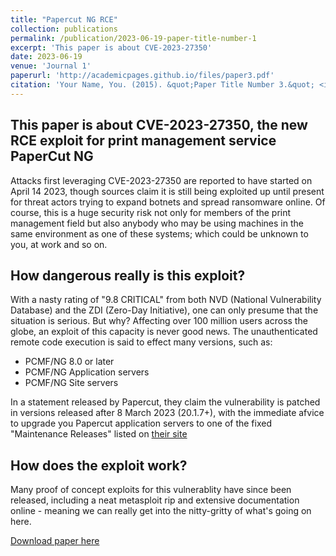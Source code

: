 ```yaml
---
title: "Papercut NG RCE"
collection: publications
permalink: /publication/2023-06-19-paper-title-number-1
excerpt: 'This paper is about CVE-2023-27350'
date: 2023-06-19
venue: 'Journal 1'
paperurl: 'http://academicpages.github.io/files/paper3.pdf'
citation: 'Your Name, You. (2015). &quot;Paper Title Number 3.&quot; <i>Journal 1</i>. 1(3).'
---
```


This paper is about CVE-2023-27350, the new RCE exploit for print management service PaperCut NG
------

Attacks first leveraging CVE-2023-27350 are reported to have started on April 14 2023, though sources claim it is still being exploited up until present for threat actors trying to expand botnets and spread ransomware online. 
Of course, this is a huge security risk not only for members of the print management field but also anybody who may be using machines in the same environment as one of these systems; which could be unknown to you, at work and so on.

How dangerous really is this exploit?
------

With a nasty rating of "9.8 CRITICAL" from both NVD (National Vulnerability Database) and the ZDI (Zero-Day Initiative), one can only presume that the situation is serious. But why?
Affecting over 100 million users across the globe, an exploit of this capacity is never good news. The unauthenticated remote code execution is said to effect many versions, such as:
* PCMF/NG 8.0 or later
* PCMF/NG Application servers
* PCMF/NG Site servers

In a statement released by Papercut, they claim the vulnerability is patched in versions released after 8 March 2023 (20.1.7+), with the immediate afvice to upgrade you Papercut application servers to one of the fixed "Maintenance Releases" listed on [their site](https://www.papercut.com/blog/news/rce-security-exploit-in-papercut-servers/)

How does the exploit work?
------

Many proof of concept exploits for this vulnerablity have since been released, including a neat metasploit rip and extensive documentation online - meaning we can really get into the nitty-gritty of what's going on here.

[Download paper here](http://academicpages.github.io/files/paper3.pdf)
